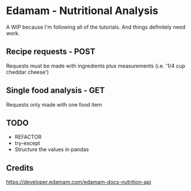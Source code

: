 # Edamam - Nutritional Analysis
A WIP because I'm following all of the tutorials. And things definitely need work.

## Recipe requests - POST
Requests must be made with ingredients plus measurements (i.e. '1/4 cup cheddar cheese')

## Single food analysis - GET
Requests only made with one food item

## TODO
* REFACTOR
* try-except
* Structure the values in pandas

## Credits
https://developer.edamam.com/edamam-docs-nutrition-api
